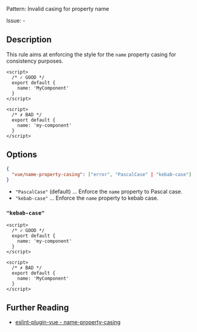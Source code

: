 Pattern: Invalid casing for property name

Issue: -

## Description

This rule aims at enforcing the style for the `name` property casing for consistency purposes.

<eslint-code-block fix :rules="{'vue/name-property-casing': ['error']}">

```vue
<script>
  /* ✓ GOOD */
  export default {
    name: 'MyComponent'
  }
</script>
```

</eslint-code-block>

<eslint-code-block fix :rules="{'vue/name-property-casing': ['error']}">

```vue
<script>
  /* ✗ BAD */
  export default {
    name: 'my-component'
  }
</script>
```

</eslint-code-block>

## Options

```json
{
  "vue/name-property-casing": ["error", "PascalCase" | "kebab-case"]
}
```

- `"PascalCase"` (default) ... Enforce the `name` property to Pascal case.
- `"kebab-case"` ... Enforce the `name` property to kebab case.

### `"kebab-case"`

<eslint-code-block fix :rules="{'vue/name-property-casing': ['error', 'kebab-case']}">

```vue
<script>
  /* ✓ GOOD */
  export default {
    name: 'my-component'
  }
</script>
```

</eslint-code-block>

<eslint-code-block fix :rules="{'vue/name-property-casing': ['error', 'kebab-case']}">

```vue
<script>
  /* ✗ BAD */
  export default {
    name: 'MyComponent'
  }
</script>
```

</eslint-code-block>

## Further Reading

* [eslint-plugin-vue - name-property-casing](https://eslint.vuejs.org/rules/name-property-casing.html)
